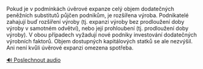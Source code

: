 
Pokud je v podmínkách úvěrové expanze celý objem dodatečných peněžních substitutů půjčen podnikům, je rozšířena výroba. Podnikatelé zahajují buď rozšíření výroby (tj. expanzi výroby bez prodloužení doby výroby v samotném odvětví), nebo její prohloubení (tj. prodloužení doby výroby). V obou případech vyžadují nové podniky investování dodatečných výrobních faktorů. Objem dostupných kapitálových statků se ale nezvýšil. Ani není kvůli úvěrové expanzi omezena spotřeba.

[🔊 Poslechnout audio](/data/7-paragraphs/audio/chapter_100/para_005-Pokud-je-v-podmnkch-vrov-expanze-cel-objem-d.mp3)
